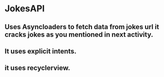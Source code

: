 # JokesAPI
## Uses Asyncloaders to fetch data from jokes url it cracks jokes as you mentioned in next activity.
## It uses explicit intents.
## it uses recyclerview.

